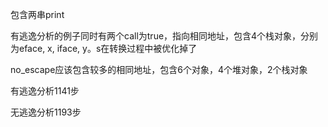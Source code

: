 包含两串print

有逃逸分析的例子同时有两个call为true，指向相同地址，包含4个栈对象，分别为eface, x, iface, y。s在转换过程中被优化掉了

no_escape应该包含较多的相同地址，包含6个对象，4个堆对象，2个栈对象

有逃逸分析1141步

无逃逸分析1193步